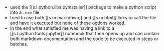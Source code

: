 

- used the [[s.l.python.libs.pyinstaller]] package to make a python script into a `.exe` file
- tried to use both [[s.m.markdown]] and [[s.m.html]] links to call the file and have it executed but none of these options worked.
- In the end what satisfied me was having a link to a [[s.l.python.tools.jupyter]] notebook that then opens up and can contain both markdown documentation and the code to be executed in steps or batches.
